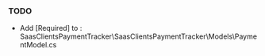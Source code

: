 ### TODO

- Add [Required] to : SaasClientsPaymentTracker\SaasClientsPaymentTracker\Models\PaymentModel.cs